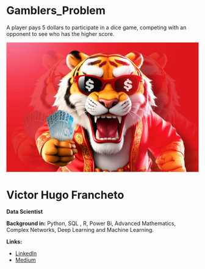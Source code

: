 # Gamblers_Problem
A player pays 5 dollars to participate in a dice game, competing with an opponent to see who has the higher score.

<p align="center">
  <img src="https://github.com/VictorFrancheto/Gamblers_Problem/blob/main/gambler.jpg">
</p>

# Victor Hugo Francheto
**Data Scientist**

**Background in:** Python, SQL , R, Power Bi, Advanced Mathematics, Complex Networks, Deep Learning and Machine Learning.

**Links:**
* [LinkedIn](https://www.linkedin.com/in/victor-hugo-francheto-a600501a1/)
* [Medium](https://medium.com/@victor.h.f.francheto)
